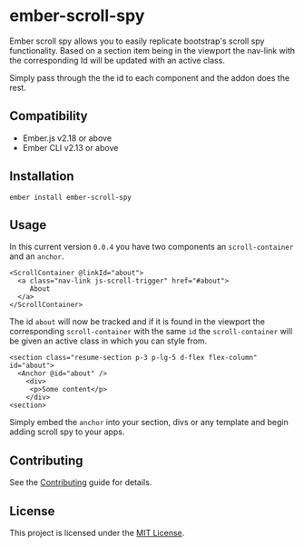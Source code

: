 ember-scroll-spy
==============================================================================

Ember scroll spy allows you to easily replicate bootstrap's scroll spy functionality. Based on a section item being in the viewport the nav-link with the corresponding Id will be updated with an active class.

Simply pass through the the id to each component and the addon does the rest.

Compatibility
------------------------------------------------------------------------------

* Ember.js v2.18 or above
* Ember CLI v2.13 or above


Installation
------------------------------------------------------------------------------

```
ember install ember-scroll-spy
```


Usage
------------------------------------------------------------------------------

In this current version `0.0.4` you have two components an `scroll-container` and an `anchor`. 
```
<ScrollContainer @linkId="about">
  <a class="nav-link js-scroll-trigger" href="#about">
     About
  </a>
</ScrollContainer>
```
The id `about` will now be tracked and if it is found in the viewport the corresponding `scroll-container` with the same `id` the `scroll-container` will be given an active class in which you can style from.

```
<section class="resume-section p-3 p-lg-5 d-flex flex-column" id="about">
  <Anchor @id="about" />
    <div>
     <p>Some content</p>
    </div>
<section>
```
Simply embed the `anchor` into your section, divs or any template and begin adding scroll spy to your apps. 

Contributing
------------------------------------------------------------------------------

See the [Contributing](CONTRIBUTING.md) guide for details.


License
------------------------------------------------------------------------------

This project is licensed under the [MIT License](LICENSE.md).
